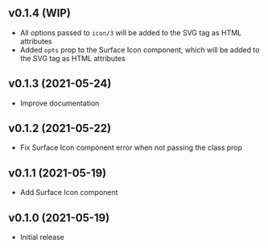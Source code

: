 ## v0.1.4 (WIP)

- All options passed to `icon/3` will be added to the SVG tag as HTML attributes
- Added `opts` prop to the Surface Icon component, which will be added to the SVG tag as HTML attributes

## v0.1.3 (2021-05-24)

- Improve documentation

## v0.1.2 (2021-05-22)

- Fix Surface Icon component error when not passing the class prop

## v0.1.1 (2021-05-19)

- Add Surface Icon component

## v0.1.0 (2021-05-19)

- Initial release
